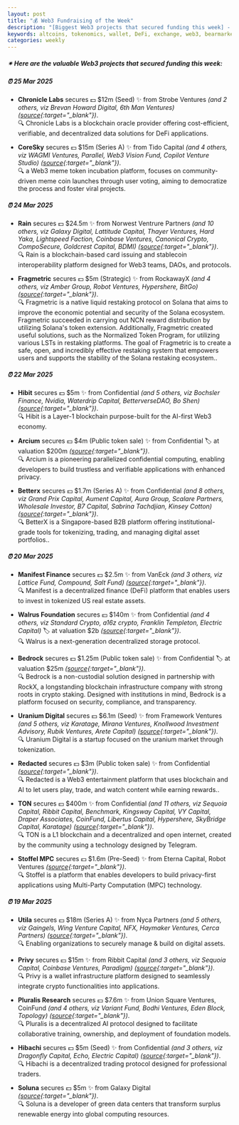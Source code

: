 ```yaml
---
layout: post
title: "💰 Web3 Fundraising of the Week"
description: "[Biggest Web3 projects that secured funding this week] - Featuring Protocol/project, lead investors, other investors, amount raised, valuation, investment refs, supported blockchains and detail about project."
keywords: altcoins, tokenomics, wallet, DeFi, exchange, web3, bearmarket, cryptocurrencies, DEX
categories: weekly
---  
```


##### ✴ **Here are the valuable Web3 projects that secured funding this week:**


##### ⏰️ **25 Mar 2025**  

 - **Chronicle Labs** secures 💵 $12m (Seed) ✨️ from Strobe Ventures *(and 2 others, viz Brevan Howard Digital, 6th Man Ventures)* *([source](https://blockworks.co/news/chronicle-raises-12m){:target="_blank"})*.  
🔍 Chronicle Labs is a blockchain oracle provider offering cost-efficient, verifiable, and decentralized data solutions for DeFi applications.

 - **CoreSky** secures 💵 $15m (Series A) ✨️ from Tido Capital *(and 4 others, viz WAGMI Ventures, Parallel, Web3 Vision Fund, Copilot Venture Studio)* *([source](https://x.com/Coreskyofficial/status/1904435413307056304){:target="_blank"})*.  
🔍 a Web3 meme token incubation platform, focuses on community-driven meme coin launches through user voting, aiming to democratize the process and foster viral projects.

##### ⏰️ **24 Mar 2025**  

 - **Rain** secures 💵 $24.5m ✨️ from Norwest Ventrure Partners *(and 10 others, viz Galaxy Digital, Lattitude Capital, Thayer Ventures, Hard Yaka, Lightspeed Faction, Coinbase Ventures, Canonical Crypto, CompoSecure, Goldcrest Capital, BDMI)* *([source](https://x.com/raincards/status/1904146774454858047){:target="_blank"})*.  
🔍 Rain is a blockchain-based card issuing and stablecoin interoperability platform designed for Web3 teams, DAOs, and protocols.

 - **Fragmetric** secures 💵 $5m (Strategic) ✨️ from RockawayX *(and 4 others, viz Amber Group, Robot Ventures, Hypershere, BitGo)* *([source](https://x.com/fragmetric/status/1904171513521304038){:target="_blank"})*.  
🔍 Fragmetric is a native liquid restaking protocol on Solana that aims to improve the economic potential and security of the Solana ecosystem. Fragmetric succeeded in carrying out NCN reward distribution by utilizing Solana's token extension. Additionally, Fragmetric created useful solutions, such as the Normalized Token Program, for utilizing various LSTs in restaking platforms. The goal of Fragmetric is to create a safe, open, and incredibly effective restaking system that empowers users and supports the stability of the Solana restaking ecosystem..

##### ⏰️ **22 Mar 2025**  

 - **Hibit** secures 💵 $5m ✨️ from Confidential *(and 5 others, viz Bochsler Finance, Nvidia, Waterdrip Capital, BetterverseDAO, Bo Shen)* *([source](https://x.com/Hibit_Official/status/1903370344645468470){:target="_blank"})*.  
🔍 Hibit is a Layer-1 blockchain purpose-built for the AI-first Web3 economy.

 - **Arcium** secures 💵 $4m (Public token sale) ✨️ from Confidential 🏷️ at valuation $200m *([source](https://x.com/eesee_AI_agent/status/1903356005582295516){:target="_blank"})*.  
🔍 Arcium is a pioneering parallelized confidential computing, enabling developers to build trustless and verifiable applications with enhanced privacy.

 - **Betterx** secures 💵 $1.7m (Series A) ✨️ from Confidential *(and 8 others, viz Grand Prix Capital, Aument Capital, Aura Group, Scalare Partners, Wholesale Investor, B7 Capital, Sabrina Tachdjian, Kinsey Cotton)* *([source](https://www.crowdfundinsider.com/2025/03/237651-singapore-digital-asset-startup-betterx-secures-1-7m-to-accelerate-global-expansion/){:target="_blank"})*.  
🔍 BetterX is a Singapore-based B2B platform offering institutional-grade tools for tokenizing, trading, and managing digital asset portfolios..

##### ⏰️ **20 Mar 2025**  

 - **Manifest Finance** secures 💵 $2.5m ✨️ from VanEck *(and 3 others, viz Lattice Fund, Compound, Salt Fund)* *([source](https://x.com/ManifestFinance/status/1902717123635347468){:target="_blank"})*.  
🔍 Manifest is a decentralized finance (DeFi) platform that enables users to invest in tokenized US real estate assets.

 - **Walrus Foundation** secures 💵 $140m ✨️ from Confidential *(and 4 others, viz Standard Crypto, a16z crypto, Franklin Templeton, Electric Capital)* 🏷️ at valuation $2b *([source](https://fortune.com/crypto/2025/03/20/walrus-fundraise-140-million-2-andreessen-horowitz/){:target="_blank"})*.  
🔍 Walrus is a next-generation decentralized storage protocol.

 - **Bedrock** secures 💵 $1.25m (Public token sale) ✨️ from Confidential 🏷️ at valuation $25m *([source](https://x.com/top7ico/status/1902657652682785215){:target="_blank"})*.  
🔍 Bedrock is a non-custodial solution designed in partnership with RockX, a longstanding blockchain infrastructure company with strong roots in crypto staking. Designed with institutions in mind, Bedrock is a platform focused on security, compliance, and transparency.

 - **Uranium Digital** secures 💵 $6.1m (Seed) ✨️ from Framework Ventures *(and 5 others, viz Karatage, Mirana Ventures, Knollwood Investment Advisory, Rubik Ventures, Arete Capital)* *([source](https://x.com/uraniumdigital_/status/1902691594647798136){:target="_blank"})*.  
🔍 Uranium Digital is a startup focused on the uranium market through tokenization.

 - **Redacted** secures 💵 $3m (Public token sale) ✨️ from Confidential *([source](https://x.com/redactedcoin/status/1902795348906742124){:target="_blank"})*.  
🔍 Redacted is a Web3 entertainment platform that uses blockchain and AI to let users play, trade, and watch content while earning rewards..

 - **TON** secures 💵 $400m ✨️ from Confidential *(and 11 others, viz Sequoia Capital, Ribbit Capital, Benchmark, Kingsway Capital, VY Capital, Draper Associates, CoinFund, Libertus Capital, Hypershere, SkyBridge Capital, Karatage)* *([source](https://www.theblock.co/post/347303/telegram-based-ton-foundation-raises-over-400-million-with-token-sale){:target="_blank"})*.  
🔍 TON is a L1 blockchain and a decentralized and open internet, created by the community using a technology designed by Telegram.

 - **Stoffel MPC** secures 💵 $1.6m (Pre-Seed) ✨️ from Eterna Capital, Robot Ventures *([source](https://x.com/StoffelMPC/status/1902752180966408579){:target="_blank"})*.  
🔍 Stoffel is a platform that enables developers to build privacy-first applications using Multi-Party Computation (MPC) technology.

##### ⏰️ **19 Mar 2025**  

 - **Utila** secures 💵 $18m (Series A) ✨️ from Nyca Partners *(and 5 others, viz Gaingels, Wing Venture Capital, NFX, Haymaker Ventures, Cerca Partners)* *([source](https://x.com/utila_io/status/1902342852983627915){:target="_blank"})*.  
🔍 Enabling organizations to securely manage & build on digital assets.

 - **Privy** secures 💵 $15m ✨️ from Ribbit Capital *(and 3 others, viz Sequoia Capital, Coinbase Ventures, Paradigm)* *([source](https://fortune.com/crypto/2025/03/19/crypto-wallet-privy-funding-round-ribbit-capital/){:target="_blank"})*.  
🔍 Privy is a wallet infrastructure platform designed to seamlessly integrate crypto functionalities into applications.

 - **Pluralis Research** secures 💵 $7.6m ✨️ from Union Square Ventures, CoinFund *(and 4 others, viz Variant Fund, Bodhi Ventures, Eden Block, Topology)* *([source](https://x.com/PluralisHQ/status/1902367132597252177){:target="_blank"})*.  
🔍 Pluralis is a decentralized AI protocol designed to facilitate collaborative training, ownership, and deployment of foundation models.

 - **Hibachi** secures 💵 $5m (Seed) ✨️ from Confidential *(and 3 others, viz Dragonfly Capital, Echo, Electric Capital)* *([source](https://x.com/hibachi_xyz/status/1902389679137214879){:target="_blank"})*.  
🔍 Hibachi is a decentralized trading protocol designed for professional traders.

 - **Soluna** secures 💵 $5m ✨️ from Galaxy Digital *([source](https://x.com/SolunaHoldings/status/1902359406450278500){:target="_blank"})*.  
🔍 Soluna is a developer of green data centers that transform surplus renewable energy into global computing resources.
